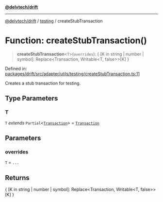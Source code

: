 [**@delvtech/drift**](../../README.md)

***

[@delvtech/drift](../../README.md) / [testing](../README.md) / createStubTransaction

# Function: createStubTransaction()

> **createStubTransaction**\<`T`\>(`overrides`): \{ \[K in string \| number \| symbol\]: Replace\<Transaction, Writable\<T, false\>\>\[K\] \}

Defined in: [packages/drift/src/adapter/utils/testing/createStubTransaction.ts:11](https://github.com/delvtech/drift/blob/95370f81f9813e8d583ed884b0b07657be0d8f2c/packages/drift/src/adapter/utils/testing/createStubTransaction.ts#L11)

Creates a stub transaction for testing.

## Type Parameters

### T

`T` *extends* `Partial`\<[`Transaction`](../../index/interfaces/Transaction.md)\> = [`Transaction`](../../index/interfaces/Transaction.md)

## Parameters

### overrides

`T` = `...`

## Returns

\{ \[K in string \| number \| symbol\]: Replace\<Transaction, Writable\<T, false\>\>\[K\] \}
